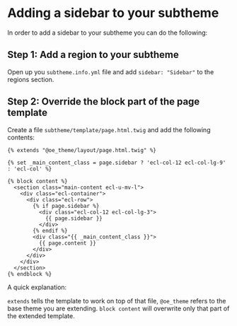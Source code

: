# Adding a sidebar to your subtheme

In order to add a sidebar to your subtheme you can do the following:

## Step 1: Add a region to your subtheme

Open up you `subtheme.info.yml` file and add `sidebar: "Sidebar"` to the regions section.

## Step 2: Override the block part of the page template

Create a file `subtheme/template/page.html.twig` and add the following contents:

```
{% extends "@oe_theme/layout/page.html.twig" %}

{% set _main_content_class = page.sidebar ? 'ecl-col-12 ecl-col-lg-9' : 'ecl-col' %}

{% block content %}
  <section class="main-content ecl-u-mv-l">
    <div class="ecl-container">
      <div class="ecl-row">
        {% if page.sidebar %}
          <div class="ecl-col-12 ecl-col-lg-3">
            {{ page.sidebar }}
          </div>
        {% endif %}
        <div class="{{ _main_content_class }}">
          {{ page.content }}
        </div>
      </div>
    </div>
  </section>
{% endblock %}
```

A quick explanation:

`extends` tells the template to work on top of that file, `@oe_theme` refers to the base theme you are extending.
`block content` will overwrite only that part of the extended template.


